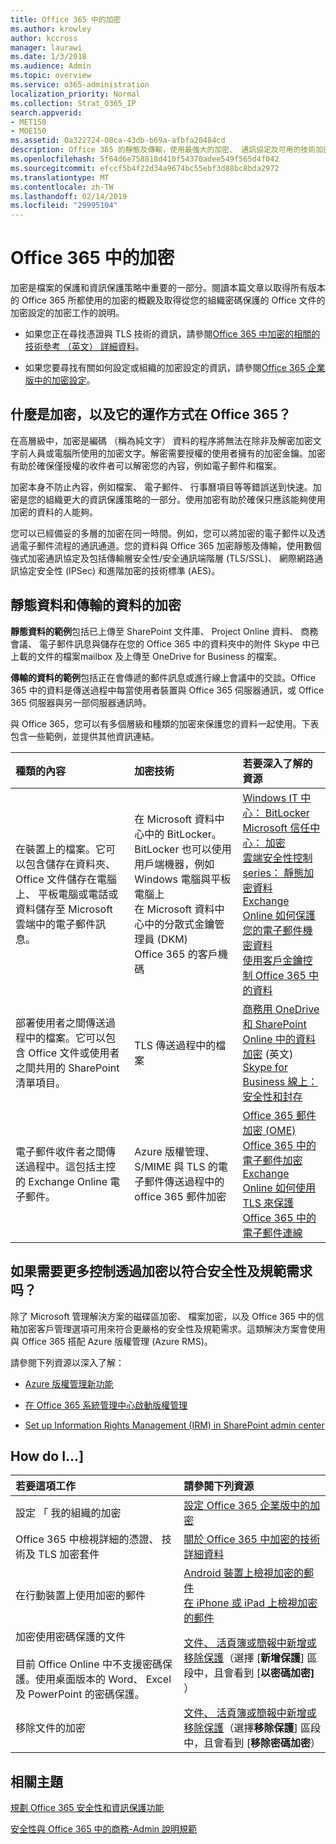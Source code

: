 ```yaml
---
title: Office 365 中的加密
ms.author: krowley
author: kccross
manager: laurawi
ms.date: 1/3/2018
ms.audience: Admin
ms.topic: overview
ms.service: o365-administration
localization_priority: Normal
ms.collection: Strat_O365_IP
search.appverid:
- MET150
- MOE150
ms.assetid: 0a322724-08ca-43db-b69a-afbfa20484cd
description: Office 365 的靜態及傳輸，使用最強大的加密、 通訊協定及可用的技術加密您的內容。取得 Office 365 加密的概觀。
ms.openlocfilehash: 5f64d6e758818d410f54370adee549f565d4f042
ms.sourcegitcommit: efccf5b4f22d34a9674bc55ebf3d88bc8bda2972
ms.translationtype: MT
ms.contentlocale: zh-TW
ms.lasthandoff: 02/14/2019
ms.locfileid: "29995104"
---
```

# <a name="encryption-in-office-365"></a>Office 365 中的加密

加密是檔案的保護和資訊保護策略中重要的一部分。閱讀本篇文章以取得所有版本的 Office 365 所都使用的加密的概觀及取得從您的組織密碼保護的 Office 文件的加密設定的加密工作的說明。
  
- 如果您正在尋找憑證與 TLS 技術的資訊，請參閱[Office 365 中加密的相關的技術參考 （英文） 詳細資料](technical-reference-details-about-encryption.md)。
    
- 如果您要尋找有關如何設定或組織的加密設定的資訊，請參閱[Office 365 企業版中的加密設定](set-up-encryption.md)。
    
## <a name="what-is-encryption-and-how-does-it-work-in-office-365"></a>什麼是加密，以及它的運作方式在 Office 365？

在高層級中，加密是編碼 （稱為純文字） 資料的程序將無法在除非及解密加密文字前人員或電腦所使用的加密文字。解密需要授權的使用者擁有的加密金鑰。加密有助於確保僅授權的收件者可以解密您的內容，例如電子郵件和檔案。
  
加密本身不防止內容，例如檔案、 電子郵件、 行事曆項目等等錯誤送到快速。加密是您的組織更大的資訊保護策略的一部分。使用加密有助於確保只應該能夠使用加密的資料的人能夠。
  
您可以已經備妥的多層的加密在同一時間。例如，您可以將加密的電子郵件以及透過電子郵件流程的通訊通道。您的資料與 Office 365 加密靜態及傳輸，使用數個強式加密通訊協定及包括傳輸層安全性/安全通訊端階層 (TLS/SSL)、 網際網路通訊協定安全性 (IPSec) 和進階加密的技術標準 (AES)。
  
## <a name="encryption-for-data-at-rest-and-data-in-transit"></a>靜態資料和傳輸的資料的加密

 **靜態資料的範例**包括已上傳至 SharePoint 文件庫、 Project Online 資料、 商務會議、 電子郵件訊息與儲存在您的 Office 365 中的資料夾中的附件 Skype 中已上載的文件的檔案mailbox 及上傳至 OneDrive for Business 的檔案。 
  
 **傳輸的資料的範例**包括正在會傳遞的郵件訊息或進行線上會議中的交談。Office 365 中的資料是傳送過程中每當使用者裝置與 Office 365 伺服器通訊，或 Office 365 伺服器與另一部伺服器通訊時。 
  
與 Office 365，您可以有多個層級和種類的加密來保護您的資料一起使用。下表包含一些範例，並提供其他資訊連結。
  
|**種類的內容**|**加密技術**|**若要深入了解的資源**|
|:-----|:-----|:-----|
|在裝置上的檔案。它可以包含儲存在資料夾、 Office 文件儲存在電腦上、 平板電腦或電話或資料儲存至 Microsoft 雲端中的電子郵件訊息。  <br/> |在 Microsoft 資料中心中的 BitLocker。BitLocker 也可以使用用戶端機器，例如 Windows 電腦與平板電腦上  <br/> 在 Microsoft 資料中心中的分散式金鑰管理員 (DKM)  <br/> Office 365 的客戶機碼  <br/> |[Windows IT 中心： BitLocker](https://docs.microsoft.com/windows/device-security/bitlocker/bitlocker-overview) <br/> [Microsoft 信任中心： 加密](https://www.microsoft.com/en-us/TrustCenter/Security/Encryption) <br/> [雲端安全性控制 series： 靜態加密資料](https://blogs.microsoft.com/microsoftsecure/2015/09/10/cloud-security-controls-series-encrypting-data-at-rest) <br/> [Exchange Online 如何保護您的電子郵件機密資料](exchange-online-secures-email-secrets.md) <br/> [使用客戶金鑰控制 Office 365 中的資料](controlling-your-data-using-customer-key.md) <br/> |
|部署使用者之間傳送過程中的檔案。它可以包含 Office 文件或使用者之間共用的 SharePoint 清單項目。  <br/> |TLS 傳送過程中的檔案  <br/> |[商務用 OneDrive 和 SharePoint Online 中的資料加密](data-encryption-in-odb-and-spo.md) (英文) <br/> [Skype for Business 線上： 安全性和封存](https://technet.microsoft.com/library/skype-for-business-online-security-and-archiving.aspx) <br/> |
|電子郵件收件者之間傳送過程中。這包括主控的 Exchange Online 電子郵件。  <br/> |Azure 版權管理、 S/MIME 與 TLS 的電子郵件傳送過程中的 office 365 郵件加密  <br/> |[Office 365 郵件加密 (OME)](ome.md) <br/> [Office 365 中的電子郵件加密](email-encryption.md) <br/> [Exchange Online 如何使用 TLS 來保護 Office 365 中的電子郵件連線](exchange-online-uses-tls-to-secure-email-connections.md) <br/> |
   
## <a name="what-if-i-need-more-control-over-encryption-to-meet-security-and-compliance-requirements"></a>如果需要更多控制透過加密以符合安全性及規範需求吗？

除了 Microsoft 管理解決方案的磁碟區加密、 檔案加密，以及 Office 365 中的信箱加密客戶管理選項可用來符合更嚴格的安全性及規範需求。這類解決方案會使用與 Office 365 搭配 Azure 版權管理 (Azure RMS)。
  
請參閱下列資源以深入了解：
  
- [Azure 版權管理新功能](https://docs.microsoft.com/information-protection/understand-explore/what-is-azure-rms)
    
- [在 Office 365 系統管理中心啟動版權管理](https://support.office.com/article/5b6d3ac7-b1ac-428e-b03e-50e882f85a6e)
    
- [Set up Information Rights Management (IRM) in SharePoint admin center](set-up-irm-in-sp-admin-center.md)
    
## <a name="how-do-i"></a>How do I...]

|**若要這項工作**|**請參閱下列資源**|
|:-----|:-----|
|設定 「 我的組織的加密  <br/> |[設定 Office 365 企業版中的加密](set-up-encryption.md) <br/> |
|Office 365 中檢視詳細的憑證、 技術及 TLS 加密套件  <br/> |[關於 Office 365 中加密的技術詳細資料](technical-reference-details-about-encryption.md) <br/> |
|在行動裝置上使用加密的郵件  <br/> |[Android 裝置上檢視加密的郵件](https://support.office.com/article/83d60f17-2305-407a-a762-7d518401fdeb) <br/> [在 iPhone 或 iPad 上檢視加密的郵件](https://support.office.com/article/4d631321-0d26-4bcc-a483-d294dd0b1caf) <br/> |
|加密使用密碼保護的文件  <br/><br/>  目前 Office Online 中不支援密碼保護。使用桌面版本的 Word、 Excel 及 PowerPoint 的密碼保護。           |[文件、 活頁簿或簡報中新增或移除保護](https://support.office.com/article/05084cc3-300d-4c1a-8416-38d3e37d6826)（選擇 [**新增保護**] 區段中，且會看到 [**以密碼加密]** ）  <br/> |
|移除文件的加密  <br/> |[文件、 活頁簿或簡報中新增或移除保護](https://support.office.com/article/05084cc3-300d-4c1a-8416-38d3e37d6826)（選擇**移除保護**] 區段中，且會看到 [**移除密碼加密**）  <br/> |
   
## <a name="related-topics"></a>相關主題

[規劃 Office 365 安全性和資訊保護功能](https://support.office.com/article/3d4ac4a1-3920-4ff9-918f-011f3ce60408)
  
[安全性與 Office 365 中的商務-Admin 說明規範](https://support.office.com/article/7fe448f7-49bd-4d3e-919d-0a6d1cf675bb)
  

